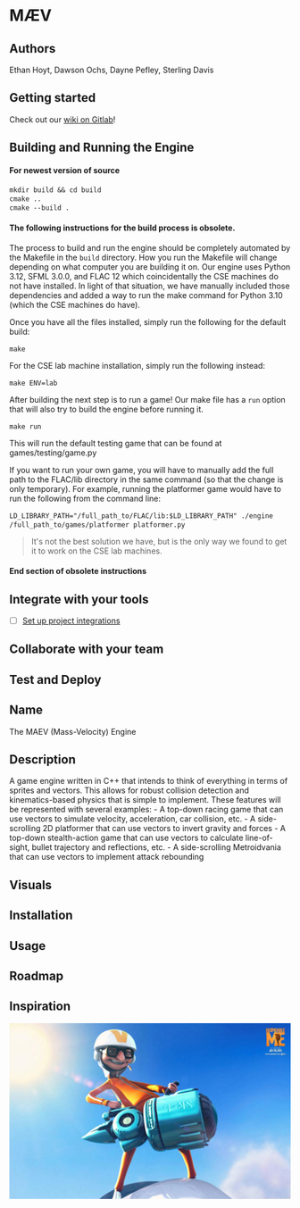 # MÆV

## Authors
Ethan Hoyt, Dawson Ochs, Dayne Pefley, Sterling Davis

## Getting started
Check out our [wiki on Gitlab](https://repo.cse.taylor.edu/dpefley/maev/-/wikis/home)!

## Building and Running the Engine

#### For newest version of source

```
mkdir build && cd build
cmake ..
cmake --build .
```
#### The following instructions for the build process is obsolete.

The process to build and run the engine should be completely automated by the Makefile in the `build` directory.
How you run the Makefile will change depending on what computer you are building it on. Our engine uses Python 3.12, SFML 3.0.0, and FLAC 12 which coincidentally the CSE machines do not have installed. In light of that situation, we have manually included those dependencies and added a way to run the make command for Python 3.10 (which the CSE machines do have).

Once you have all the files installed, simply run the following for the default build:
```
make
```
For the CSE lab machine installation, simply run the following instead:
```
make ENV=lab
```

After building the next step is to run a game! Our make file has a `run` option that will also try to build the engine before running it.
```
make run
```
This will run the default testing game that can be found at games/testing/game.py

If you want to run your own game, you will have to manually add the full path to the FLAC/lib directory in the same command (so that the change is only temporary). For example, running the platformer game would have to run the following from the command line:
```
LD_LIBRARY_PATH="/full_path_to/FLAC/lib:$LD_LIBRARY_PATH" ./engine /full_path_to/games/platformer platformer.py
```

> It's not the best solution we have, but is the only way we found to get it to work on the CSE lab machines.

#### End section of obsolete instructions

## Integrate with your tools
- [ ] [Set up project integrations](https://repo.cse.taylor.edu/dpefley/maev/-/settings/integrations)

## Collaborate with your team

## Test and Deploy

## Name
The MAEV (Mass-Velocity) Engine

## Description
A game engine written in C++ that intends to think of everything in terms of sprites and vectors. This allows for robust collision detection and kinematics-based physics that is simple to implement.
These features will be represented with several examples:
	- A top-down racing game that can use vectors to simulate velocity, acceleration, car collision, etc.
	- A side-scrolling 2D platformer that can use vectors to invert gravity and forces
	- A top-down stealth-action game that can use vectors to calculate line-of-sight, bullet trajectory and reflections, etc.
	- A side-scrolling Metroidvania that can use vectors to implement attack rebounding

## Visuals

## Installation

## Usage

## Roadmap

## Inspiration
![](inspiration.jpg)
